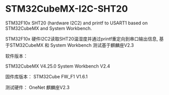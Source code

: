 # STM32CubeMX-I2C-SHT20

STM32F10x SHT20 (hardware I2C2) and printf to  USART1  based on STM32CubeMX and System Workbench.

STM32F10x 硬件I2C2读取SHT20温湿度并通过printf重定向到串口输出信息, 基于STM32CubeMX 和 System Workbench 测试基于麒麟座V2.3

软件版本：

STM32CubeMX V4.25.0
System Workbench V2.4

固件库版本：
STM32Cube FW_F1 V1.6.1

测试硬件： 
OneNet 麒麟座V2.3
